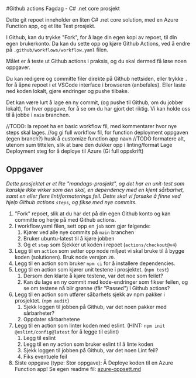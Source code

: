 #Github actions Fagdag - C# .net core prosjekt

Dette git repoet inneholder en liten C# .net core solution, med en Azure Function app, og et lite Test prosjekt.

I Github, kan du trykke "Fork", for å lage din egen kopi av repoet, til din egen brukerkonto.
Da kan du sette opp og kjøre Github Actions, ved å endre på `.github/workflows/workflow.yaml` filen.

Målet er å teste ut Github actions i praksis, og du skal dermed få løse noen oppgaver.

Du kan redigere og committe filer direkte på Github nettsiden,
eller trykke `.` for å åpne repoet i et VSCode interface i browseren (anbefales).
Eller laste ned koden lokalt, gjøre endringer og pushe tilbake.

Det kan være lurt å lage en ny commit, (og pushe til Github, om du jobber lokalt),
for hver oppgave, for å se om du har gjort det riktig.
Vi kan holde oss til å jobbe i `main` branchen.

//TODO: la repoet ha en basic workflow fil, med kommentarer hvor nye steps skal lages.
//og gi full workflow fil, for function deployment oppgaven (egen branch?) husk å customize function app navn
//TODO formatere alt, utenom sum tittelen, slik at bare den dukker opp i linting/format
Lage Deployment steg for å deploye til Azure (Gi full oppskrift)

## Oppgaver

_Dette prosjektet er et lite "mandags-prosjekt", og det har en unit-test som kanskje ikke virker som den skal, en dependency med en kjent sårbarhet, samt en eller flere lint/formaterings feil.
Dette skal vi forsøke å finne ved hjelp Github actions `steps`, og fikse med nye commits._

1. "Fork" repoet, slik at du har det på din egen Github konto og kan committe og herje på med Github actions.
2. I workflow.yaml filen, sett opp en `job` som gjør følgende:
   1. Kjører ved alle nye commits på `main` branchen
   2. Bruker ubuntu-latest til å kjøre jobben
   3. Og et `step` som Sjekker ut koden i repoet (`actions/checkout@v4`)
3. Legg til en `action` som setter opp node miljøet vi skal bruke til å bygge koden (solutionen). Bruk node versjon `20`.
4. Legg til en action som bruker `npm ci` for å installere dependencies.
5. Legg til en action som kjører unit testene i prosjektet. (`npm test`)
   1. Dersom den klarte å kjøre testene, var det noe som feilet?
   2. Kan du lage en ny commit med kode-endringer som fikser feilen, og se om testene nå blir grønne (får "Passed") i Github actions?
6. Legg til en action som utfører såbarhets sjekk av npm pakker i prosjektet. (`npm audit`)
   1. Sjekk loggen til jobben på Github, var det noen pakker med sårbarheter?
   2. Oppdater sårbarhetene
7. Legg til en action som linter koden med eslint. (HINT: `npm init @eslint/config@latest` for å legge til eslint)
   1. Legg til eslint
   2. Legg til en ny action som bruker eslint til å linte koden
   3. Sjekk loggen til jobben på Github, var det noen Lint feil?
   4. Fiks eventuele feil
8. Siste oppgave (type: Stor oppgave): Å Deploye koden til en Azure Function app! Se egen readme fil: [azure-oppsett.md](azure-oppsett.md)
